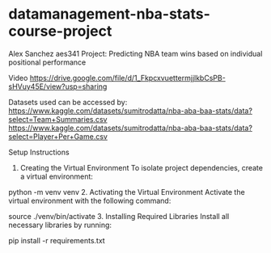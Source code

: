 # datamanagement-nba-stats-course-project
Alex Sanchez
aes341
Project: Predicting NBA team wins based on individual positional performance

Video https://drive.google.com/file/d/1_FkpcxvuettermjjlkbCsPB-sHVuy45E/view?usp=sharing

Datasets used can be accessed by:
https://www.kaggle.com/datasets/sumitrodatta/nba-aba-baa-stats/data?select=Team+Summaries.csv
https://www.kaggle.com/datasets/sumitrodatta/nba-aba-baa-stats/data?select=Player+Per+Game.csv

Setup Instructions
1. Creating the Virtual Environment
To isolate project dependencies, create a virtual environment:

python -m venv venv
2. Activating the Virtual Environment
Activate the virtual environment with the following command:

source ./venv/bin/activate
3. Installing Required Libraries
Install all necessary libraries by running:

pip install -r requirements.txt
